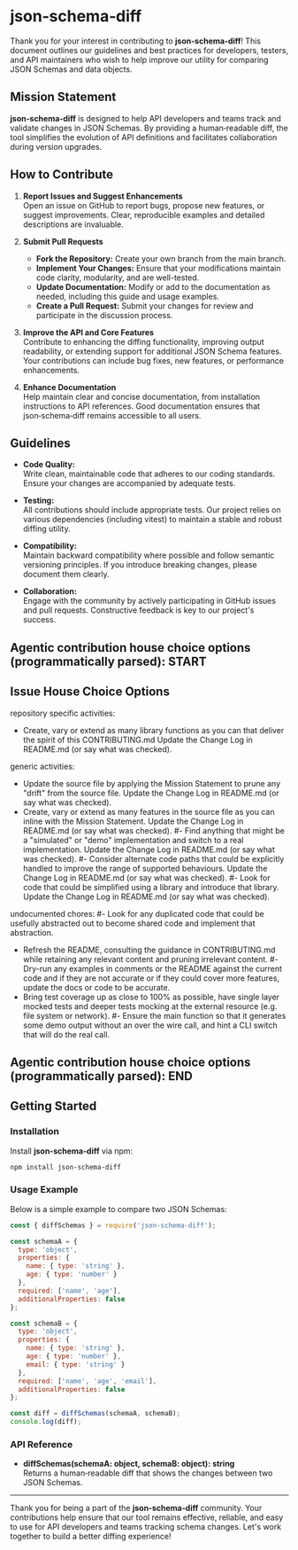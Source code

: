 # json‑schema‑diff

Thank you for your interest in contributing to **json‑schema‑diff**! This document outlines our guidelines and best practices for developers, testers, and API maintainers who wish to help improve our utility for comparing JSON Schemas and data objects.

## Mission Statement

**json‑schema‑diff** is designed to help API developers and teams track and validate changes in JSON Schemas. By providing a human‑readable diff, the tool simplifies the evolution of API definitions and facilitates collaboration during version upgrades.

## How to Contribute

1. **Report Issues and Suggest Enhancements**  
   Open an issue on GitHub to report bugs, propose new features, or suggest improvements. Clear, reproducible examples and detailed descriptions are invaluable.

2. **Submit Pull Requests**
    - **Fork the Repository:** Create your own branch from the main branch.
    - **Implement Your Changes:** Ensure that your modifications maintain code clarity, modularity, and are well-tested.
    - **Update Documentation:** Modify or add to the documentation as needed, including this guide and usage examples.
    - **Create a Pull Request:** Submit your changes for review and participate in the discussion process.

3. **Improve the API and Core Features**  
   Contribute to enhancing the diffing functionality, improving output readability, or extending support for additional JSON Schema features. Your contributions can include bug fixes, new features, or performance enhancements.

4. **Enhance Documentation**  
   Help maintain clear and concise documentation, from installation instructions to API references. Good documentation ensures that json‑schema‑diff remains accessible to all users.

## Guidelines

- **Code Quality:**  
  Write clean, maintainable code that adheres to our coding standards. Ensure your changes are accompanied by adequate tests.

- **Testing:**  
  All contributions should include appropriate tests. Our project relies on various dependencies (including vitest) to maintain a stable and robust diffing utility.

- **Compatibility:**  
  Maintain backward compatibility where possible and follow semantic versioning principles. If you introduce breaking changes, please document them clearly.

- **Collaboration:**  
  Engage with the community by actively participating in GitHub issues and pull requests. Constructive feedback is key to our project's success.

## Agentic contribution house choice options (programmatically parsed): START

## Issue House Choice Options

repository specific activities:
- Create, vary or extend as many library functions as you can that deliver the spirit of this CONTRIBUTING.md Update the Change Log in README.md (or say what was checked).

generic activities:
- Update the source file by applying the Mission Statement to prune any "drift" from the source file. Update the Change Log in README.md (or say what was checked).
- Create, vary or extend as many features in the source file as you can inline with the Mission Statement. Update the Change Log in README.md (or say what was checked).
  #- Find anything that might be a "simulated" or "demo" implementation and switch to a real implementation. Update the Change Log in README.md (or say what was checked).
  #- Consider alternate code paths that could be explicitly handled to improve the range of supported behaviours. Update the Change Log in README.md (or say what was checked).
  #- Look for code that could be simplified using a library and introduce that library. Update the Change Log in README.md (or say what was checked).

undocumented chores:
#- Look for any duplicated code that could be usefully abstracted out to become shared code and implement that abstraction.
- Refresh the README, consulting the guidance in CONTRIBUTING.md while retaining any relevant content and pruning irrelevant content.
  #- Dry-run any examples in comments or the README against the current code and if they are not accurate or if they could cover more features, update the docs or code to be accurate.
- Bring test coverage up as close to 100% as possible, have single layer mocked tests and deeper tests mocking at the external resource (e.g. file system or network).
  #- Ensure the main function so that it generates some demo output without an over the wire call, and hint a CLI switch that will do the real call.

## Agentic contribution house choice options (programmatically parsed): END

## Getting Started

### Installation

Install **json‑schema‑diff** via npm:

```bash
npm install json-schema-diff
```

### Usage Example

Below is a simple example to compare two JSON Schemas:

```javascript
const { diffSchemas } = require('json-schema-diff');

const schemaA = {
  type: 'object',
  properties: {
    name: { type: 'string' },
    age: { type: 'number' }
  },
  required: ['name', 'age'],
  additionalProperties: false
};

const schemaB = {
  type: 'object',
  properties: {
    name: { type: 'string' },
    age: { type: 'number' },
    email: { type: 'string' }
  },
  required: ['name', 'age', 'email'],
  additionalProperties: false
};

const diff = diffSchemas(schemaA, schemaB);
console.log(diff);
```

### API Reference

- **diffSchemas(schemaA: object, schemaB: object): string**  
  Returns a human‑readable diff that shows the changes between two JSON Schemas.

---

Thank you for being a part of the **json‑schema‑diff** community. Your contributions help ensure that our tool remains effective, reliable, and easy to use for API developers and teams tracking schema changes. Let's work together to build a better diffing experience!

